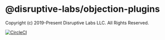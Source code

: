 # @disruptive-labs/objection-plugins

Copyright (c) 2019-Present Disruptive Labs LLC. All Rights Reserved.

[![CircleCI](https://circleci.com/gh/disruptive-labs/objection-plugins.svg?style=svg&circle-token=175d784dfc2339b261f59d3e52d4eaa04c6c9cb5)](https://circleci.com/gh/disruptive-labs/objection-plugins)
